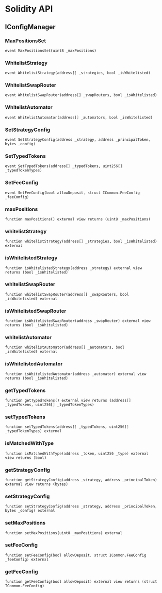 # Solidity API

## IConfigManager

### MaxPositionsSet

```solidity
event MaxPositionsSet(uint8 _maxPositions)
```

### WhitelistStrategy

```solidity
event WhitelistStrategy(address[] _strategies, bool _isWhitelisted)
```

### WhitelistSwapRouter

```solidity
event WhitelistSwapRouter(address[] _swapRouters, bool _isWhitelisted)
```

### WhitelistAutomator

```solidity
event WhitelistAutomator(address[] _automators, bool _isWhitelisted)
```

### SetStrategyConfig

```solidity
event SetStrategyConfig(address _strategy, address _principalToken, bytes _config)
```

### SetTypedTokens

```solidity
event SetTypedTokens(address[] _typedTokens, uint256[] _typedTokenTypes)
```

### SetFeeConfig

```solidity
event SetFeeConfig(bool allowDeposit, struct ICommon.FeeConfig _feeConfig)
```

### maxPositions

```solidity
function maxPositions() external view returns (uint8 _maxPositions)
```

### whitelistStrategy

```solidity
function whitelistStrategy(address[] _strategies, bool _isWhitelisted) external
```

### isWhitelistedStrategy

```solidity
function isWhitelistedStrategy(address _strategy) external view returns (bool _isWhitelisted)
```

### whitelistSwapRouter

```solidity
function whitelistSwapRouter(address[] _swapRouters, bool _isWhitelisted) external
```

### isWhitelistedSwapRouter

```solidity
function isWhitelistedSwapRouter(address _swapRouter) external view returns (bool _isWhitelisted)
```

### whitelistAutomator

```solidity
function whitelistAutomator(address[] _automators, bool _isWhitelisted) external
```

### isWhitelistedAutomator

```solidity
function isWhitelistedAutomator(address _automator) external view returns (bool _isWhitelisted)
```

### getTypedTokens

```solidity
function getTypedTokens() external view returns (address[] _typedTokens, uint256[] _typedTokenTypes)
```

### setTypedTokens

```solidity
function setTypedTokens(address[] _typedTokens, uint256[] _typedTokenTypes) external
```

### isMatchedWithType

```solidity
function isMatchedWithType(address _token, uint256 _type) external view returns (bool)
```

### getStrategyConfig

```solidity
function getStrategyConfig(address _strategy, address _principalToken) external view returns (bytes)
```

### setStrategyConfig

```solidity
function setStrategyConfig(address _strategy, address _principalToken, bytes _config) external
```

### setMaxPositions

```solidity
function setMaxPositions(uint8 _maxPositions) external
```

### setFeeConfig

```solidity
function setFeeConfig(bool allowDeposit, struct ICommon.FeeConfig _feeConfig) external
```

### getFeeConfig

```solidity
function getFeeConfig(bool allowDeposit) external view returns (struct ICommon.FeeConfig)
```

